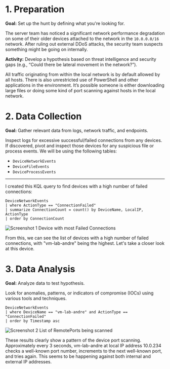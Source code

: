 # 1. Preparation

**Goal:** Set up the hunt by defining what you're looking for.

The server team has noticed a significant network performance degradation on some of their older devices attached to the network in the `10.0.0.0/16` network. After ruling out external DDoS attacks, the security team suspects something might be going on internally.

**Activity:** Develop a hypothesis based on threat intelligence and security gaps (e.g., “Could there be lateral movement in the network?”).

All traffic originating from within the local network is by default allowed by all hosts. There is also unrestricted use of PowerShell and other applications in the environment. It’s possible someone is either downloading large files or doing some kind of port scanning against hosts in the local network.

# 2. Data Collection

**Goal:** Gather relevant data from logs, network traffic, and endpoints.

Inspect logs for excessive successful/failed connections from any devices. If discovered, pivot and inspect those devices for any suspicious file or process events. We will be using the following tables:
- `DeviceNetworkEvents`
- `DeviceFileEvents`
- `DeviceProcessEvents`

___

I created this KQL query to find devices with a high number of failed connections:

```kql
DeviceNetworkEvents
| where ActionType == "ConnectionFailed"
| summarize ConnectionCount = count() by DeviceName, LocalIP, ActionType
| order by ConnectionCount
```

![Screenshot 1 Device with most Failed Connections](https://github.com/user-attachments/assets/3aafdb24-3f0f-4887-9457-f602422095ec)

From this, we can see the list of devices with a high number of failed connections, with "vm-lab-andre" being the highest. Let's take a closer look at this device.

# 3. Data Analysis

**Goal:** Analyze data to test hypothesis.

Look for anomalies, patterns, or indicators of compromise (IOCs) using various tools and techniques.

```kql
DeviceNetworkEvents
| where DeviceName == "vm-lab-andre" and ActionType == "ConnectionFailed"
| order by Timestamp asc
```

![Screenshot 2 List of RemotePorts being scanned](https://github.com/user-attachments/assets/c513bfd2-b844-4841-947a-dccf8df65a40)

These results clearly show a pattern of the device port scanning. Approximately every 3 seconds, vm-lab-andre at local IP address 10.0.234 checks a well-known port number, increments to the next well-known port, and tries again. This seems to be happening against both internal and external IP addresses.
